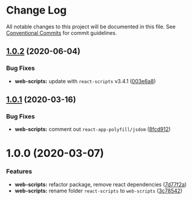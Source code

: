 # Change Log

All notable changes to this project will be documented in this file.
See [Conventional Commits](https://conventionalcommits.org) for commit guidelines.

## [1.0.2](https://github.com/remarkablemark/descriptive/compare/@descriptive/web-scripts@1.0.1...@descriptive/web-scripts@1.0.2) (2020-06-04)


### Bug Fixes

* **web-scripts:** update with `react-scripts` v3.4.1 ([003e6a8](https://github.com/remarkablemark/descriptive/commit/003e6a871565640afd91af5026aa6c2892ead49a))





## [1.0.1](https://github.com/remarkablemark/descriptive/compare/@descriptive/web-scripts@1.0.0...@descriptive/web-scripts@1.0.1) (2020-03-16)


### Bug Fixes

* **web-scripts:** comment out `react-app-polyfill/jsdom` ([8fcd912](https://github.com/remarkablemark/descriptive/commit/8fcd9129b5174fa028d5b16d967b0d443471de3d))





# 1.0.0 (2020-03-07)


### Features

* **web-scripts:** refactor package, remove react dependencies ([7d77f2a](https://github.com/remarkablemark/descriptive/commit/7d77f2af5ffca51019ab16c0cc8adc341265c2eb))
* **web-scripts:** rename folder `react-scripts` to `web-scripts` ([3c78542](https://github.com/remarkablemark/descriptive/commit/3c7854226b6b995a7397cdccf2695fcdb7b23e85))
